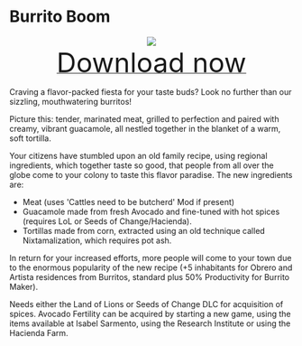 # Burrito Boom

<div align=center><img src="_media/Anno1800/mod_banners/burritoboom/banner.png"/></div>

<div align=center><a href="https://github.com/Taludas/GameplayModsCollection/releases/latest/download/BurritoBoom.zip"> <font size="40">Download now</font></a></div>

Craving a flavor-packed fiesta for your taste buds? Look no further than our sizzling, mouthwatering burritos!

Picture this: tender, marinated meat, grilled to perfection and paired with creamy, vibrant guacamole, all nestled together in the blanket of a warm, soft tortilla.

Your citizens have stumbled upon an old family recipe, using regional ingredients, which together taste so good, that people from all over the globe come to your colony to taste this flavor paradise. The new ingredients are:
- Meat (uses 'Cattles need to be butcherd' Mod if present)
- Guacamole made from fresh Avocado and fine-tuned with hot spices (requires LoL or Seeds of Change/Hacienda).
- Tortillas made from corn, extracted using an old technique called Nixtamalization, which requires pot ash.

In return for your increased efforts, more people will come to your town due to the enormous popularity of the new recipe (+5 inhabitants for Obrero and Artista residences from Burritos, standard plus 50% Productivity for Burrito Maker).

Needs either the Land of Lions or Seeds of Change DLC for acquisition of spices. Avocado Fertility can be acquired by starting a new game, using the items available at Isabel Sarmento, using the Research Institute or using the Hacienda Farm.